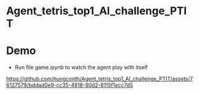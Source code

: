 # Agent_tetris_top1_AI_challenge_PTIT
 
# Demo
 - Run file game.ipynb to watch the agent play with itself


https://github.com/hungconth/Agent_tetris_top1_AI_challenge_PTIT/assets/76127579/bddad0e9-cc35-4918-90d2-8115f1ecc7d5

